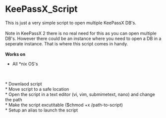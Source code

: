 # KeePassX_Script

This is just a very simple script to open multiple KeePassX DB's. 
<BR>
<BR>
Note in KeePassX 2 there is no real need for this as you can open multiple DB's. However there could be an instance where you need to open a DB in a seperate instance. That is where this script comes in handy.
<BR>
<BR>
**Works on** 
 * All *nix OS's
<BR>
<BR>
* Downlaod script<BR>
* Move script to a safe location<BR>
* Open the script in a text editor (vi, vim, submimetext, nano) and change the path<BR>
* Make the script excutitable ($chmod +x /path-to-script)<BR>
* Setup an alias to launch the script<BR>
